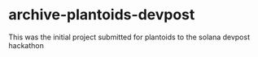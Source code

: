 # archive-plantoids-devpost

This was the initial project submitted for plantoids to the solana devpost hackathon
